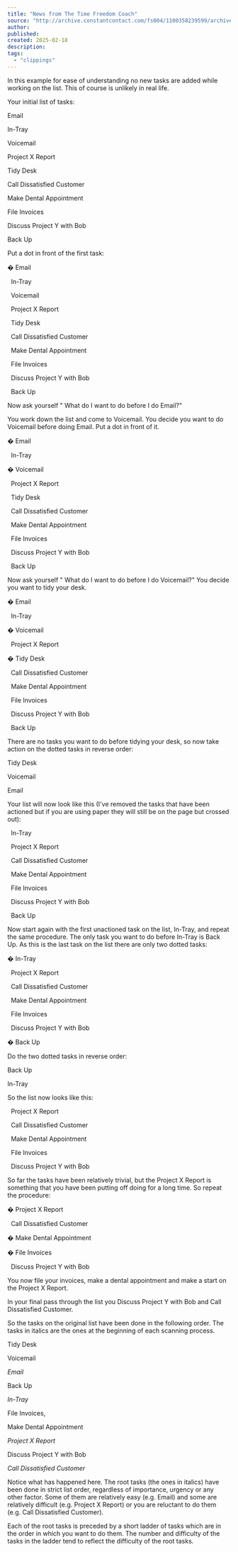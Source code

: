 ```yaml
---
title: "News from The Time Freedom Coach"
source: "http://archive.constantcontact.com/fs004/1100358239599/archive/1109511856508.html"
author:
published:
created: 2025-02-18
description:
tags:
  - "clippings"
---
```

In this example for ease of understanding no new tasks are added while working on the list. This of course is unlikely in real life.

Your initial list of tasks:

Email 

In-Tray

Voicemail

Project X Report

Tidy Desk

Call Dissatisfied Customer

Make Dental Appointment

File Invoices

Discuss Project Y with Bob

Back Up  

Put a dot in front of the first task:  

� Email 

  In-Tray

  Voicemail

  Project X Report

  Tidy Desk

  Call Dissatisfied Customer

  Make Dental Appointment

  File Invoices

  Discuss Project Y with Bob

  Back Up

Now ask yourself " What do I want to do before I do Email?"

You work down the list and come to Voicemail. You decide you want to do Voicemail before doing Email. Put a dot in front of it.  

� Email 

  In-Tray

� Voicemail

  Project X Report

  Tidy Desk

  Call Dissatisfied Customer

  Make Dental Appointment

  File Invoices

  Discuss Project Y with Bob

  Back Up  

Now ask yourself " What do I want to do before I do Voicemail?" You decide you want to tidy your desk.  

� Email 

  In-Tray

� Voicemail

  Project X Report

� Tidy Desk

  Call Dissatisfied Customer

  Make Dental Appointment

  File Invoices

  Discuss Project Y with Bob

  Back Up  

There are no tasks you want to do before tidying your desk, so now take action on the dotted tasks in reverse order:  

Tidy Desk

Voicemail

Email  

Your list will now look like this (I've removed the tasks that have been actioned but if you are using paper they will still be on the page but crossed out):  

  In-Tray

  Project X Report

  Call Dissatisfied Customer

  Make Dental Appointment

  File Invoices

  Discuss Project Y with Bob

  Back Up  

Now start again with the first unactioned task on the list, In-Tray, and repeat the same procedure. The only task you want to do before In-Tray is Back Up. As this is the last task on the list there are only two dotted tasks: 

� In-Tray

  Project X Report

  Call Dissatisfied Customer

  Make Dental Appointment

  File Invoices

  Discuss Project Y with Bob

� Back Up

Do the two dotted tasks in reverse order:

Back Up

In-Tray

So the list now looks like this:

  Project X Report

  Call Dissatisfied Customer

  Make Dental Appointment

  File Invoices

  Discuss Project Y with Bob

So far the tasks have been relatively trivial, but the Project X Report is something that you have been putting off doing for a long time. So repeat the procedure:

� Project X Report

  Call Dissatisfied Customer

� Make Dental Appointment

� File Invoices

  Discuss Project Y with Bob

You now file your invoices, make a dental appointment and make a start on the Project X Report.

In your final pass through the list you Discuss Project Y with Bob and Call Dissatisfied Customer.

So the tasks on the original list have been done in the following order. The tasks in italics are the ones at the beginning of each scanning process.

Tidy Desk

Voicemail

*Email*

Back Up

*In-Tray*

File Invoices,

Make Dental Appointment

*Project X Report*

Discuss Project Y with Bob

*Call Dissatisfied Customer*

Notice what has happened here. The root tasks (the ones in italics) have been done in strict list order, regardless of importance, urgency or any other factor. Some of them are relatively easy (e.g. Email) and some are relatively difficult (e.g. Project X Report) or you are reluctant to do them (e.g. Call Dissatisfied Customer).

Each of the root tasks is preceded by a short ladder of tasks which are in the order in which you want to do them. The number and difficulty of the tasks in the ladder tend to reflect the difficulty of the root tasks.